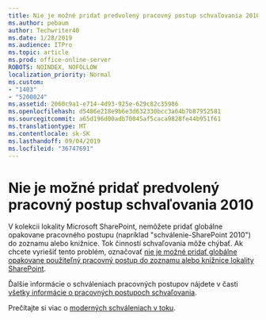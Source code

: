```yaml
---
title: Nie je možné pridať predvolený pracovný postup schvaľovania 2010
ms.author: pebaum
author: Techwriter40
ms.date: 1/28/2019
ms.audience: ITPro
ms.topic: article
ms.prod: office-online-server
ROBOTS: NOINDEX, NOFOLLOW
localization_priority: Normal
ms.custom:
- "1403"
- "5200024"
ms.assetid: 2060c9a1-e714-4d93-925e-629c82c35986
ms.openlocfilehash: d5486e218e9b6e3d632330bcc3a64b7b87952581
ms.sourcegitcommit: a65d196d00adb70045af5caca9828fe44b951f61
ms.translationtype: MT
ms.contentlocale: sk-SK
ms.lasthandoff: 09/04/2019
ms.locfileid: "36747691"
---
```

# <a name="cant-add-default-2010-approval-workflow"></a>Nie je možné pridať predvolený pracovný postup schvaľovania 2010

V kolekcii lokality Microsoft SharePoint, nemôžete pridať globálne opakovane pracovného postupu (napríklad "schválenie-SharePoint 2010") do zoznamu alebo knižnice. Tok činností schvaľovania môže chýbať. Ak chcete vyriešiť tento problém, označovať [nie je možné pridať globálne opakovane použiteľný pracovný postup do zoznamu alebo knižnice lokality SharePoint](https://support.microsoft.com/help/4467263/sharepoint-designer-2013-shows-empty-wfpub-library).

Ďalšie informácie o schváleniach pracovných postupov nájdete v časti [všetky informácie o pracovných postupoch schvaľovania](https://support.office.com/article/All-about-Approval-workflows-078C5A89-821F-44A9-9530-40BB34F9F742). 
 
Prečítajte si viac o [moderných schváleniach v toku](https://flow.microsoft.com/blog/introducing-modern-approvals). 
  